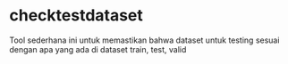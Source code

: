# checktestdataset

Tool sederhana ini untuk memastikan bahwa dataset untuk testing sesuai dengan apa yang ada di dataset train, test, valid
